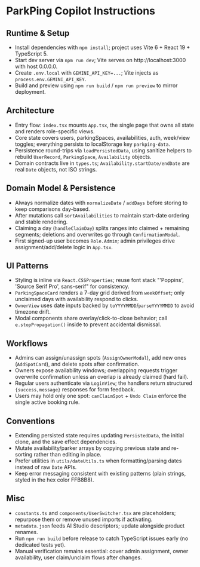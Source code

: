 # ParkPing Copilot Instructions
## Runtime & Setup
- Install dependencies with `npm install`; project uses Vite 6 + React 19 + TypeScript 5.
- Start dev server via `npm run dev`; Vite serves on http://localhost:3000 with host 0.0.0.0.
- Create `.env.local` with `GEMINI_API_KEY=...`; Vite injects as `process.env.GEMINI_API_KEY`.
- Build and preview using `npm run build` / `npm run preview` to mirror deployment.

## Architecture
- Entry flow: `index.tsx` mounts `App.tsx`, the single page that owns all state and renders role-specific views.
- Core state covers users, parkingSpaces, availabilities, auth, week/view toggles; everything persists to localStorage key `parkping-data`.
- Persistence round-trips via `loadPersistedData`, using sanitize helpers to rebuild `UserRecord`, `ParkingSpace`, `Availability` objects.
- Domain contracts live in `types.ts`; `Availability.startDate/endDate` are real `Date` objects, not ISO strings.

## Domain Model & Persistence
- Always normalize dates with `normalizeDate` / `addDays` before storing to keep comparisons day-based.
- After mutations call `sortAvailabilities` to maintain start-date ordering and stable rendering.
- Claiming a day (`handleClaimDay`) splits ranges into claimed + remaining segments; deletions and overwrites go through `ConfirmationModal`.
- First signed-up user becomes `Role.Admin`; admin privileges drive assignment/add/delete logic in `App.tsx`.

## UI Patterns
- Styling is inline via `React.CSSProperties`; reuse font stack "'Poppins', 'Source Serif Pro', sans-serif" for consistency.
- `ParkingSpaceCard` renders a 7-day grid derived from `weekOffset`; only unclaimed days with availability respond to clicks.
- `OwnerView` uses date inputs backed by `toYYYYMMDD`/`parseYYYYMMDD` to avoid timezone drift.
- Modal components share overlay/click-to-close behavior; call `e.stopPropagation()` inside to prevent accidental dismissal.

## Workflows
- Admins can assign/unassign spots (`AssignOwnerModal`), add new ones (`AddSpotCard`), and delete spots after confirmation.
- Owners expose availability windows; overlapping requests trigger overwrite confirmation unless an overlap is already claimed (hard fail).
- Regular users authenticate via `LoginView`; the handlers return structured `{success,message}` responses for form feedback.
- Users may hold only one spot: `canClaimSpot` + `Undo Claim` enforce the single active booking rule.

## Conventions
- Extending persisted state requires updating `PersistedData`, the initial clone, and the save effect dependencies.
- Mutate availability/parker arrays by copying previous state and re-sorting rather than editing in place.
- Prefer utilities in `utils/dateUtils.ts` when formatting/parsing dates instead of raw `Date` APIs.
- Keep error messaging consistent with existing patterns (plain strings, styled in the hex color FFB8B8).

## Misc
- `constants.ts` and `components/UserSwitcher.tsx` are placeholders; repurpose them or remove unused imports if activating.
- `metadata.json` feeds AI Studio descriptors; update alongside product renames.
- Run `npm run build` before release to catch TypeScript issues early (no dedicated tests yet).
- Manual verification remains essential: cover admin assignment, owner availability, user claim/unclaim flows after changes.
